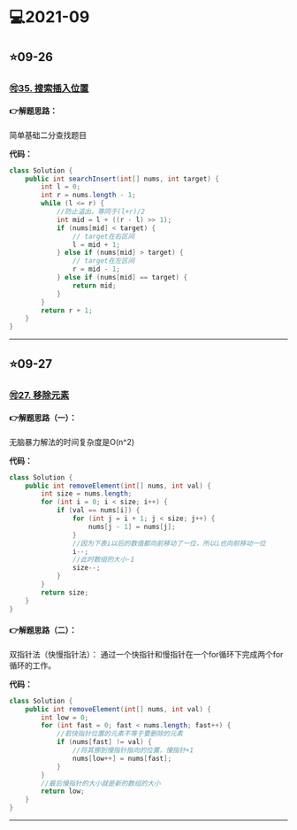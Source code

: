 # 💻2021-09

## ⭐09-26

### [🉑35. 搜索插入位置](https://leetcode-cn.com/problems/search-insert-position/)

#### 👉解题思路：

简单基础二分查找题目

**代码：**

```java
class Solution {
    public int searchInsert(int[] nums, int target) {
        int l = 0;
        int r = nums.length - 1;
        while (l <= r) {
            //防止溢出，等同于(l+r)/2
            int mid = l + ((r - l) >> 1);
            if (nums[mid] < target) {
                // target在右区间
                l = mid + 1;
            } else if (nums[mid] > target) {
                // target在左区间
                r = mid - 1;
            } else if (nums[mid] == target) {
                return mid;
            }
        }
        return r + 1;
    }
}
```

***

## ⭐09-27

### [🉑27. 移除元素](https://leetcode-cn.com/problems/remove-element/)

#### 👉解题思路（一）：

无脑暴力解法的时间复杂度是O(n^2)

**代码：**

```java
class Solution {
    public int removeElement(int[] nums, int val) {
        int size = nums.length;
        for (int i = 0; i < size; i++) {
            if (val == nums[i]) {
                for (int j = i + 1; j < size; j++) {
                    nums[j - 1] = nums[j];
                }
                //因为下表i以后的数值都向前移动了一位，所以i也向前移动一位
                i--;
                //此时数组的大小-1
                size--;
            }
        }
        return size;
    }
}
```

#### 👉解题思路（二）：

双指针法（快慢指针法）： 通过一个快指针和慢指针在一个for循环下完成两个for循环的工作。

**代码：**

```java
class Solution {
    public int removeElement(int[] nums, int val) {
        int low = 0;
        for (int fast = 0; fast < nums.length; fast++) {
            //若快指针位置的元素不等于要删除的元素
            if (nums[fast] != val) {
                //将其挪到慢指针指向的位置，慢指针+1
                nums[low++] = nums[fast];
            }
        }
        //最后慢指针的大小就是新的数组的大小
        return low;
    }
}
```

***

